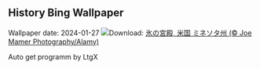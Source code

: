 ## History Bing Wallpaper
Wallpaper date: 2024-01-27
![](https://www.bing.com/th?id=OHR.WinterCarnival_JA-JP8320595671_UHD.jpg&w=1000)Download: [氷の宮殿, 米国 ミネソタ州 (© Joe Mamer Photography/Alamy)](https://www.bing.com/th?id=OHR.WinterCarnival_JA-JP8320595671_UHD.jpg)

Auto get programm by LtgX
